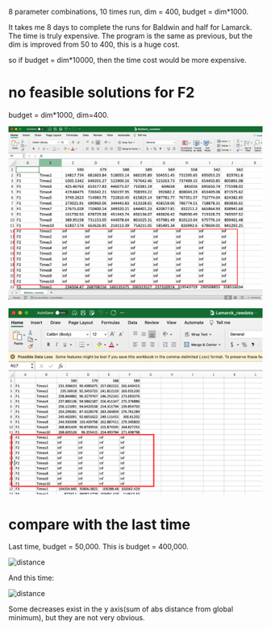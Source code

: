 8 parameter combinations, 10 times run, dim = 400, budget = dim*1000. 

It takes me 8 days to complete the runs for Baldwin and half for Lamarck. The time is truly expensive. The program is the same as previous, but the dim is improved from 50 to 400, this is a huge cost.

so if budget = dim*10000, then the time cost would be more expensive.

# no feasible solutions for F2

budget = dim*1000, dim=400. 

![image-20230110111619520](image-20230110111619520.png)

![image-20230110111731315](image-20230110111731315.png)

# compare with the last time

Last time, budget = 50,000. This is budget = 400,000.

![distance](distance.png)

And this time:

![distance](distance-3346136.png)

Some decreases exist in the y axis(sum of abs distance from global minimum), but they are not very obvious.
